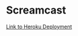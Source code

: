 # Screamcast
[Link to Heroku Deployment](https://whispering-brushlands-67984.herokuapp.com/loginpage)
